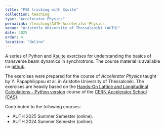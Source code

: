 ```yaml
---
title: "PSB tracking with Xsuite"
collection: teaching
type: "Accelerator Physics"
permalink: /teaching/AUTH-Accelerator-Physics
venue: "Aristotle University of Thessaloniki (AUTH)"
date: 2025
order: 4
location: "Online"
---
```


A series of Python and [Xsuite](https://xsuite.readthedocs.io/en/latest/) exercises for understanding the basics of transverse beam dynamics in synchrotrons. The course material is available on [github](https://github.com/tprebiba/auth-accelerator-physics-xsuite).

The exercises were prepared for the course of *Accelerator Physics* taught by Y. Papaphilippou et al. in Aristotle University of Thessaloniki. The exercises are heavily based on the [Hands-On Lattice and Longitudinal Calculations - Python version](https://github.com/cerncas/hands-on-lattice-exercises) course of the [CERN Accelerator School (CAS)](https://indico.cern.ch/event/1226773/).

Contributed to the following courses:
- AUTH 2025 Summer Semester (online).
- AUTH 2024 Summer Semester (online).